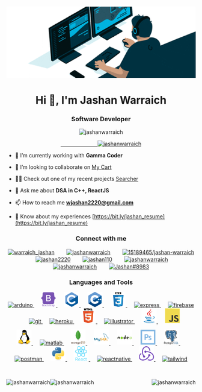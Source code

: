 ![MasterHead](https://github.com/jashanwarraich/jashanwarraich/blob/main/Images/ezgif-2-a30cb1db872.gif)

<h1 align="center">Hi 👋, I'm Jashan Warraich</h1>
<h3 align="center">Software Developer</h3>
<!-- <img align="right" alt="Coding" width="400" src="https://cdn.dribbble.com/users/1162077/screenshots/3848914/programmer.gif"> -->

<p align="center"> <img src="https://komarev.com/ghpvc/?username=jashanwarraich&label=Profile%20views&color=0e75b6&style=flat" alt="jashanwarraich" /> </p>

<p align="center"> <a href="https://github.com/ryo-ma/github-profile-trophy">&emsp;&emsp;&emsp;&emsp;&emsp;&emsp;&emsp;<img src="https://github-profile-trophy.vercel.app/?username=jashanwarraich&theme=juicyfresh&title=Joined2020,Commits,PullRequest,Repositories,Followers" alt="jashanwarraich" /></a> </p>
<!-- 
<p align="left"> - 🤝 Lets's connect <a href="https://www.linkedin.com/in/jashanwarraich/" target="blank"><img src="https://img.shields.io/badge/LinkedIn-0077B5?style=for-the-badge&logo=linkedin&logoColor=white" alt="jashanwarraich" /></a> 
align="left"> <a href="https://www.instagram.com/jashan110/" target="blank"><img src="https://img.shields.io/badge/Instagram-E4405F?style=for-the-badge&logo=instagram&logoColor=white" alt="jashanwarraich" /></a> </p> -->

- 🔭 I’m currently working with **Gamma Coder**

- 👯 I’m looking to collaborate on [My Cart](https://mern-ecommerce-jashan.herokuapp.com/)

- 👨‍💻 Check out one of my recent projects [Searcher](https://autosearcher.netlify.app/search)

- 💬 Ask me about **DSA in C++, ReactJS**

- 📫 How to reach me **wjashan2220@gmail.com**

- 📄 Know about my experiences [https://bit.ly/jashan_resume](https://bit.ly/jashan_resume)

<h3 align="center">Connect with me</h3>
<p align="center">
<a href="https://twitter.com/warraich_jashan" target="blank"><img align="center" src="https://raw.githubusercontent.com/rahuldkjain/github-profile-readme-generator/master/src/images/icons/Social/twitter.svg" alt="warraich_jashan" height="30" width="40" /></a>&emsp;&emsp;
<a href="https://linkedin.com/in/jashanwarraich" target="blank"><img align="center" src="https://raw.githubusercontent.com/rahuldkjain/github-profile-readme-generator/master/src/images/icons/Social/linked-in-alt.svg" alt="jashanwarraich" height="30" width="40" /></a>&emsp;&emsp;
<a href="https://stackoverflow.com/users/15189465/jashan-warraich" target="blank"><img align="center" src="https://raw.githubusercontent.com/rahuldkjain/github-profile-readme-generator/master/src/images/icons/Social/stack-overflow.svg" alt="15189465/jashan-warraich" height="30" width="40" /></a>&emsp;&emsp;
<a href="https://fb.com/jashan2220" target="blank"><img align="center" src="https://raw.githubusercontent.com/rahuldkjain/github-profile-readme-generator/master/src/images/icons/Social/facebook.svg" alt="jashan2220" height="30" width="40" /></a>&emsp;&emsp;
<a href="https://instagram.com/jashan110" target="blank"><img align="center" src="https://raw.githubusercontent.com/rahuldkjain/github-profile-readme-generator/master/src/images/icons/Social/instagram.svg" alt="jashan110" height="30" width="40" /></a>&emsp;&emsp;
<a href="https://www.hackerrank.com/jashanwarraich" target="blank"><img align="center" src="https://raw.githubusercontent.com/rahuldkjain/github-profile-readme-generator/master/src/images/icons/Social/hackerrank.svg" alt="jashanwarraich" height="30" width="40" /></a>&emsp;&emsp;
<a href="https://www.leetcode.com/jashanwarraich" target="blank"><img align="center" src="https://raw.githubusercontent.com/rahuldkjain/github-profile-readme-generator/master/src/images/icons/Social/leet-code.svg" alt="jashanwarraich" height="30" width="40" /></a>&emsp;&emsp;
<a href="https://discord.gg/Jashan#8983" target="blank"><img align="center" src="https://raw.githubusercontent.com/rahuldkjain/github-profile-readme-generator/master/src/images/icons/Social/discord.svg" alt="Jashan#8983" height="30" width="40" /></a>
</p>

<h3 align="center">Languages and Tools</h3>
<p align="center"> 
<a href="https://www.arduino.cc/" target="_blank" rel="noreferrer"> <img src="https://cdn.worldvectorlogo.com/logos/arduino-1.svg" alt="arduino" width="40" height="40"/> </a> </a> &emsp;
<a href="https://getbootstrap.com" target="_blank" rel="noreferrer"> <img src="https://raw.githubusercontent.com/devicons/devicon/master/icons/bootstrap/bootstrap-plain-wordmark.svg" alt="bootstrap" width="40" height="40"/> </a> &emsp;
<a href="https://www.cprogramming.com/" target="_blank" rel="noreferrer"> <img src="https://raw.githubusercontent.com/devicons/devicon/master/icons/c/c-original.svg" alt="c" width="40" height="40"/> </a> &emsp;
<a href="https://www.w3schools.com/cpp/" target="_blank" rel="noreferrer"> <img src="https://raw.githubusercontent.com/devicons/devicon/master/icons/cplusplus/cplusplus-original.svg" alt="cplusplus" width="40" height="40"/> </a> &emsp;
<a href="https://www.w3schools.com/css/" target="_blank" rel="noreferrer"> <img src="https://raw.githubusercontent.com/devicons/devicon/master/icons/css3/css3-original-wordmark.svg" alt="css3" width="40" height="40"/> </a> &emsp;
<a href="https://expressjs.com" target="_blank" rel="noreferrer"> <img src="https://keenethics.com/wp-content/uploads/2021/10/Express.js.svg" alt="express" width="40" height="40"/> </a> &emsp;
<a href="https://firebase.google.com/" target="_blank" rel="noreferrer"> <img src="https://www.vectorlogo.zone/logos/firebase/firebase-icon.svg" alt="firebase" width="40" height="40"/> </a> &emsp;
<a href="https://git-scm.com/" target="_blank" rel="noreferrer"> <img src="https://www.vectorlogo.zone/logos/git-scm/git-scm-icon.svg" alt="git" width="40" height="40"/> </a>&emsp; 
<a href="https://heroku.com" target="_blank" rel="noreferrer"> <img src="https://www.vectorlogo.zone/logos/heroku/heroku-icon.svg" alt="heroku" width="40" height="40"/> </a>&emsp; 
<a href="https://www.w3.org/html/" target="_blank" rel="noreferrer"> <img src="https://raw.githubusercontent.com/devicons/devicon/master/icons/html5/html5-original-wordmark.svg" alt="html5" width="40" height="40"/> </a> &emsp;
<a href="https://www.adobe.com/in/products/illustrator.html" target="_blank" rel="noreferrer"> <img src="https://www.vectorlogo.zone/logos/adobe_illustrator/adobe_illustrator-icon.svg" alt="illustrator" width="40" height="40"/> </a> &emsp;
<a href="https://www.java.com" target="_blank" rel="noreferrer"> <img src="https://raw.githubusercontent.com/devicons/devicon/master/icons/java/java-original.svg" alt="java" width="40" height="40"/> </a> &emsp;
<a href="https://developer.mozilla.org/en-US/docs/Web/JavaScript" target="_blank" rel="noreferrer"> <img src="https://raw.githubusercontent.com/devicons/devicon/master/icons/javascript/javascript-original.svg" alt="javascript" width="40" height="40"/> </a><br>
</p>
<p align="center"> 
<a href="https://www.linux.org/" target="_blank" rel="noreferrer"> <img src="https://raw.githubusercontent.com/devicons/devicon/master/icons/linux/linux-original.svg" alt="linux" width="40" height="40"/> </a>&emsp;
<a href="https://www.mathworks.com/" target="_blank" rel="noreferrer"> <img src="https://upload.wikimedia.org/wikipedia/commons/2/21/Matlab_Logo.png" alt="matlab" width="40" height="40"/> </a> &emsp;
<a href="https://www.mongodb.com/" target="_blank" rel="noreferrer"> <img src="https://raw.githubusercontent.com/devicons/devicon/master/icons/mongodb/mongodb-original-wordmark.svg" alt="mongodb" width="40" height="40"/> </a> &emsp;
<a href="https://www.mysql.com/" target="_blank" rel="noreferrer"> <img src="https://raw.githubusercontent.com/devicons/devicon/master/icons/mysql/mysql-original-wordmark.svg" alt="mysql" width="40" height="40"/> </a> &emsp;
<a href="https://nodejs.org" target="_blank" rel="noreferrer"> <img src="https://raw.githubusercontent.com/devicons/devicon/master/icons/nodejs/nodejs-original-wordmark.svg" alt="nodejs" width="40" height="40"/> </a> &emsp;
<a href="https://www.photoshop.com/en" target="_blank" rel="noreferrer"> <img src="https://raw.githubusercontent.com/devicons/devicon/master/icons/photoshop/photoshop-line.svg" alt="photoshop" width="40" height="40"/> </a> &emsp;
<a href="https://www.postgresql.org" target="_blank" rel="noreferrer"> <img src="https://raw.githubusercontent.com/devicons/devicon/master/icons/postgresql/postgresql-original-wordmark.svg" alt="postgresql" width="40" height="40"/> </a> &emsp;
<a href="https://postman.com" target="_blank" rel="noreferrer"> <img src="https://www.vectorlogo.zone/logos/getpostman/getpostman-icon.svg" alt="postman" width="40" height="40"/> </a> &emsp;
<a href="https://www.python.org" target="_blank" rel="noreferrer"> <img src="https://raw.githubusercontent.com/devicons/devicon/master/icons/python/python-original.svg" alt="python" width="40" height="40"/> </a> &emsp;
<a href="https://reactjs.org/" target="_blank" rel="noreferrer"> <img src="https://raw.githubusercontent.com/devicons/devicon/master/icons/react/react-original-wordmark.svg" alt="react" width="40" height="40"/> </a> &emsp;
<a href="https://reactnative.dev/" target="_blank" rel="noreferrer"> <img src="https://reactnative.dev/img/header_logo.svg" alt="reactnative" width="40" height="40"/> </a> &emsp;
<a href="https://redux.js.org" target="_blank" rel="noreferrer"> <img src="https://raw.githubusercontent.com/devicons/devicon/master/icons/redux/redux-original.svg" alt="redux" width="40" height="40"/> </a> &emsp;
<a href="https://tailwindcss.com/" target="_blank" rel="noreferrer"> <img src="https://www.vectorlogo.zone/logos/tailwindcss/tailwindcss-icon.svg" alt="tailwind" width="40" height="40"/> </a> 
</p>
<br>
<p><img align="right" src="https://github-readme-stats.vercel.app/api/top-langs?username=jashanwarraich&show_icons=true&locale=en&langs_count=10&exclude_repo=%20Tries-Implemented&theme=github_dark" alt="jashanwarraich" />

<img align="left" src="https://github-readme-stats.vercel.app/api?username=jashanwarraich&show_icons=true&locale=en&theme=github_dark" alt="jashanwarraich" />

<img align="left" src="https://github-readme-streak-stats.herokuapp.com/?user=jashanwarraich&theme=holi-theme" alt="jashanwarraich" /></p>
